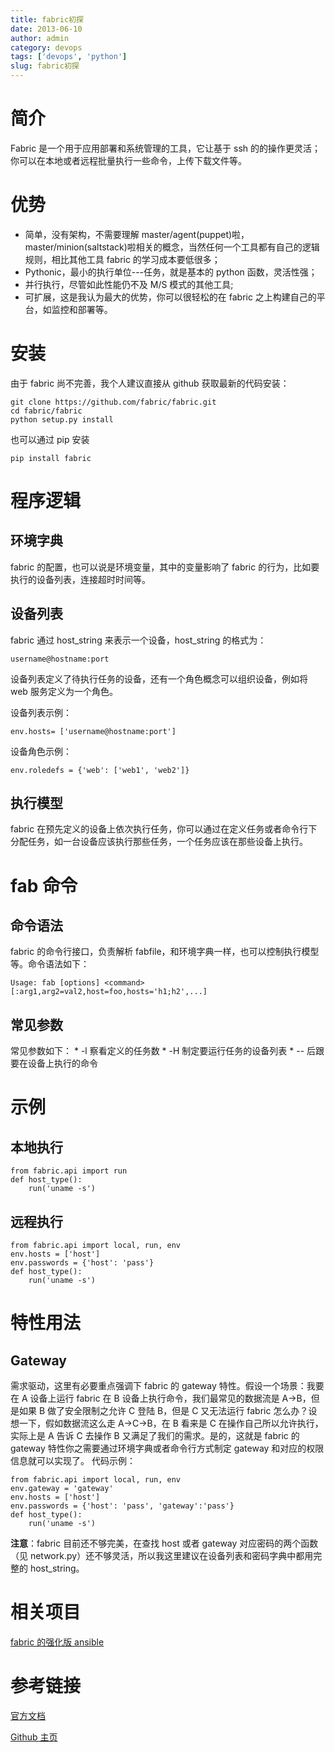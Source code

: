 ```yaml
---
title: fabric初探
date: 2013-06-10
author: admin
category: devops
tags: ['devops', 'python']
slug: fabric初探
---
```


# 简介

Fabric 是一个用于应用部署和系统管理的工具，它让基于 ssh 的的操作更灵活；你可以在本地或者远程批量执行一些命令，上传下载文件等。

# 优势

- 简单，没有架构，不需要理解 master/agent(puppet)啦，master/minion(saltstack)啦相关的概念，当然任何一个工具都有自己的逻辑规则，相比其他工具 fabric 的学习成本要低很多；
- Pythonic，最小的执行单位---任务，就是基本的 python 函数，灵活性强；
- 并行执行，尽管如此性能仍不及 M/S 模式的其他工具;
- 可扩展，这是我认为最大的优势，你可以很轻松的在 fabric 之上构建自己的平台，如监控和部署等。

# 安装

由于 fabric 尚不完善，我个人建议直接从 github 获取最新的代码安装：

    git clone https://github.com/fabric/fabric.git
    cd fabric/fabric
    python setup.py install

也可以通过 pip 安装

    pip install fabric

# 程序逻辑

## 环境字典

fabric 的配置，也可以说是环境变量，其中的变量影响了 fabric 的行为，比如要执行的设备列表，连接超时时间等。

## 设备列表

fabric 通过 host_string 来表示一个设备，host_string 的格式为：

    username@hostname:port

设备列表定义了待执行任务的设备，还有一个角色概念可以组织设备，例如将 web 服务定义为一个角色。

设备列表示例：

    env.hosts= ['username@hostname:port']

设备角色示例：

    env.roledefs = {'web': ['web1', 'web2']}

## 执行模型

fabric 在预先定义的设备上依次执行任务，你可以通过在定义任务或者命令行下分配任务，如一台设备应该执行那些任务，一个任务应该在那些设备上执行。

# fab 命令

## 命令语法

fabric 的命令行接口，负责解析 fabfile，和环境字典一样，也可以控制执行模型等。命令语法如下：

    Usage: fab [options] <command>[:arg1,arg2=val2,host=foo,hosts='h1;h2',...]

## 常见参数

常见参数如下： \* -l 察看定义的任务数 \* -H 制定要运行任务的设备列表 \*
-- 后跟要在设备上执行的命令

# 示例

## 本地执行

    from fabric.api import run
    def host_type():
        run('uname -s')

## 远程执行

    from fabric.api import local, run, env
    env.hosts = ['host']
    env.passwords = {'host': 'pass'}
    def host_type():
        run('uname -s')

# 特性用法

## Gateway

需求驱动，这里有必要重点强调下 fabric 的 gateway 特性。假设一个场景：我要在 A 设备上运行 fabric 在 B 设备上执行命令，我们最常见的数据流是 A-\>B，但是如果 B 做了安全限制之允许 C 登陆 B，但是 C 又无法运行 fabric 怎么办？设想一下，假如数据流这么走 A-\>C-\>B，在 B 看来是 C 在操作自己所以允许执行，实际上是 A 告诉 C 去操作 B 又满足了我们的需求。是的，这就是 fabric 的 gateway 特性你之需要通过环境字典或者命令行方式制定 gateway 和对应的权限信息就可以实现了。
代码示例：

    from fabric.api import local, run, env
    env.gateway = 'gateway'
    env.hosts = ['host']
    env.passwords = {'host': 'pass', 'gateway':'pass'}
    def host_type():
        run('uname -s')

**注意**：fabric 目前还不够完美，在查找 host 或者 gateway 对应密码的两个函数（见 network.py）还不够灵活，所以我这里建议在设备列表和密码字典中都用完整的 host_string。

# 相关项目

[fabric 的强化版 ansible](http://www.ansibleworks.com/)

# 参考链接

[官方文档](http://docs.fabfile.org/en/1.6/)

[Github 主页](https://github.com/fabric/fabric)
